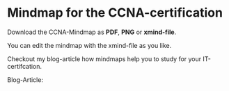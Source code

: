 # Mindmap for the CCNA-certification  

Download the CCNA-Mindmap as **PDF**, **PNG** or **xmind-file**.  
  
  You can edit the mindmap with the xmind-file as you like.
  
  Checkout my blog-article how mindmaps help you to study for your IT-certifcation.  
    
  Blog-Article:  
